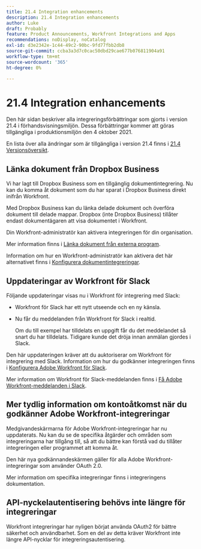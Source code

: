 ```yaml
---
title: 21.4 Integration enhancements
description: 21.4 Integration enhancements
author: Luke
draft: Probably
feature: Product Announcements, Workfront Integrations and Apps
recommendations: noDisplay, noCatalog
exl-id: d3e2342e-1c44-49c2-90bc-9fd77fbb2db8
source-git-commit: ccba3a3d7c0cac50dbd29cae677b076811904a91
workflow-type: tm+mt
source-wordcount: '365'
ht-degree: 0%

---
```


# 21.4 Integration enhancements

Den här sidan beskriver alla integreringsförbättringar som gjorts i version 21.4 i förhandsvisningsmiljön. Dessa förbättringar kommer att göras tillgängliga i produktionsmiljön den 4 oktober 2021.

En lista över alla ändringar som är tillgängliga i version 21.4 finns i [21.4 Versionsöversikt](../../../product-announcements/product-releases/21.4-release-activity/21.4-release-overview.md).

## Länka dokument från Dropbox Business

Vi har lagt till Dropbox Business som en tillgänglig dokumentintegrering. Nu kan du komma åt dokument som du har sparat i Dropbox Business direkt inifrån Workfront.

Med Dropbox Business kan du länka delade dokument och överföra dokument till delade mappar. Dropbox (inte Dropbox Business) tillåter endast dokumentägaren att visa dokumentet i Workfront.

Din Workfront-administratör kan aktivera integreringen för din organisation.

Mer information finns i [Länka dokument från externa program](../../../documents/adding-documents-to-workfront/link-documents-from-external-apps.md).

Information om hur en Workfront-administratör kan aktivera det här alternativet finns i [Konfigurera dokumentintegreringar](../../../administration-and-setup/configure-integrations/configure-document-integrations.md).

## Uppdateringar av Workfront för Slack

Följande uppdateringar visas nu i Workfront för integrering med Slack:

* Workfront för Slack har ett nytt utseende och en ny känsla.
* Nu får du meddelanden från Workfront för Slack i realtid.

  Om du till exempel har tilldelats en uppgift får du det meddelandet så snart du har tilldelats. Tidigare kunde det dröja innan anmälan gjordes i Slack.

Den här uppdateringen kräver att du auktoriserar om Workfront för integrering med Slack. Information om hur du godkänner integreringen finns i [Konfigurera Adobe Workfront för Slack](../../../workfront-integrations-and-apps/using-workfront-with-slack/configure-workfront-for-slack.md).

Mer information om Workfront för Slack-meddelanden finns i [Få Adobe Workfront-meddelanden i Slack](../../../workfront-integrations-and-apps/using-workfront-with-slack/receive-workfront-notifications-in-slack.md).

## Mer tydlig information om kontoåtkomst när du godkänner Adobe Workfront-integreringar

Medgivandeskärmarna för Adobe Workfront-integreringar har nu uppdaterats. Nu kan du se de specifika åtgärder och områden som integreringarna har tillgång till, så att du bättre kan förstå vad du tillåter integreringen eller programmet att komma åt.

Den här nya godkännandeskärmen gäller för alla Adobe Workfront-integreringar som använder OAuth 2.0.

Mer information om specifika integreringar finns i integreringens dokumentation.

## API-nyckelautentisering behövs inte längre för integreringar

Workfront integreringar har nyligen börjat använda OAuth2 för bättre säkerhet och användbarhet. Som en del av detta kräver Workfront inte längre API-nycklar för integreringsautentisering.
